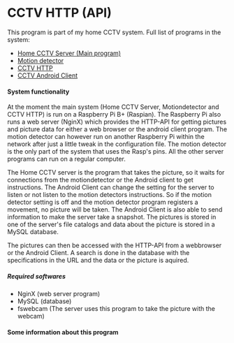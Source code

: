 # CCTV HTTP (API)

This program is part of my home CCTV system. Full list of programs in the system:
* [Home CCTV Server (Main program)](https://github.com/SorroZ/homecctvserver)
* [Motion detector](https://github.com/SorroZ/motiondetector)
* [CCTV HTTP](https://github.com/SorroZ/cctvHTTP)
* [CCTV Android Client](https://github.com/SorroZ/cctvAndroidClient)

#### System functionality
At the moment the main system (Home CCTV Server, Motiondetector and CCTV HTTP) is run on a Raspberry Pi B+ (Raspian). 
The Raspberry Pi also runs a web server (NginX) which provides the HTTP-API for getting pictures and picture data for either a web browser or the android client program. 
The motion detector can however run on another Raspberry Pi within the network after just a little tweak in the configuration file. The motion detector is the only part of the system that uses the Rasp's pins. 
All the other server programs can run on a regular computer.

The Home CCTV server is the program that takes the picture, so it waits for connections from the motiondetector or the Android client to get instructions. 
The Android Client can change the setting for the server to listen or not listen to the motion detectors instructions. 
So if the motion detector setting is off and the motion detector program registers a movement, no picture will be taken.
The Android Client is also able to send information to make the server take a snapshot.
The pictures is stored in one of the server's file catalogs and data about the picture is stored in a MySQL database.

The pictures can then be accessed with the HTTP-API from a webbrowser or the Android Client. 
A search is done in the database with the specifications in the URL and the data or the picture is aquired.

##### Required softwares
* NginX (web server program)
* MySQL (database)
* fswebcam (The server uses this program to take the picture with the webcam)

#### Some information about this program
